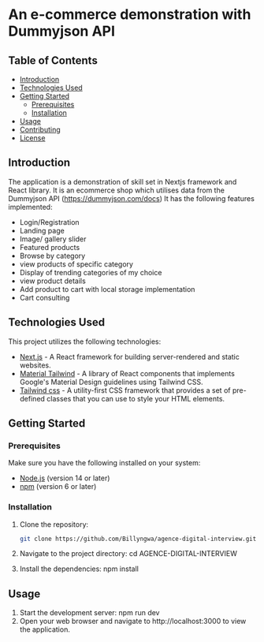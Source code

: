 # An e-commerce demonstration with Dummyjson API



## Table of Contents

- [Introduction](#introduction)
- [Technologies Used](#technologies-used)
- [Getting Started](#getting-started)
  - [Prerequisites](#prerequisites)
  - [Installation](#installation)
- [Usage](#usage)
- [Contributing](#contributing)
- [License](#license)

## Introduction

The application is a demonstration of skill set in Nextjs framework and React library. It is an ecommerce shop which utilises data from the Dummyjson API (https://dummyjson.com/docs) 
It has the following features implemented:
- Login/Registration
- Landing page
- Image/ gallery slider
- Featured products
- Browse by category
- view products of specific category
- Display of trending categories of my choice
- view product details
- Add product to cart with local storage implementation
- Cart consulting

## Technologies Used

This project utilizes the following technologies:

- [Next.js](https://nextjs.org/) - A React framework for building server-rendered and static websites.
- [Material Tailwind](https://www.material-tailwind.com/) - A library of React components that implements Google's Material Design guidelines using Tailwind CSS.
- [Tailwind css](https://tailwindcss.com/) - A utility-first CSS framework that provides a set of pre-defined classes that you can use to style your HTML elements.

## Getting Started

### Prerequisites

Make sure you have the following installed on your system:

- [Node.js](https://nodejs.org/) (version 14 or later)
- [npm](https://www.npmjs.com/) (version 6 or later)

### Installation

1. Clone the repository:

   ```bash
   git clone https://github.com/Billyngwa/agence-digital-interview.git

2. Navigate to the project directory: 
  cd AGENCE-DIGITAL-INTERVIEW

3. Install the dependencies: npm install

## Usage
1. Start the development server: npm run dev
2. Open your web browser and navigate to http://localhost:3000 to view the application.